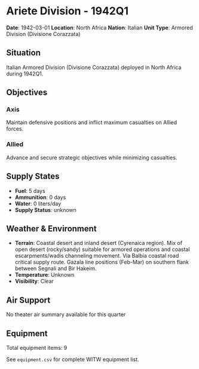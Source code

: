 # Ariete Division - 1942Q1

**Date**: 1942-03-01
**Location**: North Africa
**Nation**: Italian
**Unit Type**: Armored Division (Divisione Corazzata)

## Situation

Italian Armored Division (Divisione Corazzata) deployed in North Africa during 1942Q1.

## Objectives

### Axis
Maintain defensive positions and inflict maximum casualties on Allied forces.

### Allied
Advance and secure strategic objectives while minimizing casualties.

## Supply States

- **Fuel**: 5 days
- **Ammunition**: 0 days
- **Water**: 0 liters/day
- **Supply Status**: unknown

## Weather & Environment

- **Terrain**: Coastal desert and inland desert (Cyrenaica region). Mix of open desert (rocky/sandy) suitable for armored operations and coastal escarpments/wadis channeling movement. Via Balbia coastal road critical supply route. Gazala line positions (Feb-Mar) on southern flank between Segnali and Bir Hakeim.
- **Temperature**: Unknown
- **Visibility**: Clear

## Air Support

No theater air summary available for this quarter

## Equipment

Total equipment items: 9

See `equipment.csv` for complete WITW equipment list.
